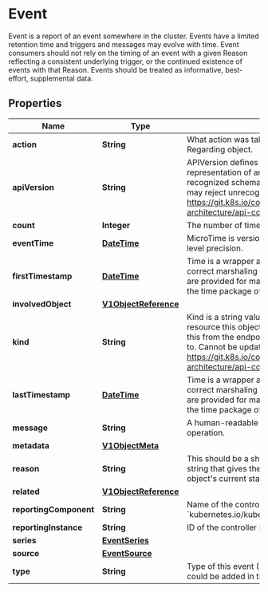 

# Event

Event is a report of an event somewhere in the cluster.  Events have a limited retention time and triggers and messages may evolve with time.  Event consumers should not rely on the timing of an event with a given Reason reflecting a consistent underlying trigger, or the continued existence of events with that Reason.  Events should be treated as informative, best-effort, supplemental data.
## Properties

Name | Type | Description | Notes
------------ | ------------- | ------------- | -------------
**action** | **String** | What action was taken/failed regarding to the Regarding object. |  [optional]
**apiVersion** | **String** | APIVersion defines the versioned schema of this representation of an object. Servers should convert recognized schemas to the latest internal value, and may reject unrecognized values. More info: https://git.k8s.io/community/contributors/devel/sig-architecture/api-conventions.md#resources |  [optional]
**count** | **Integer** | The number of times this event has occurred. |  [optional]
**eventTime** | [**DateTime**](DateTime.md) | MicroTime is version of Time with microsecond level precision. |  [optional]
**firstTimestamp** | [**DateTime**](DateTime.md) | Time is a wrapper around time.Time which supports correct marshaling to YAML and JSON.  Wrappers are provided for many of the factory methods that the time package offers. |  [optional]
**involvedObject** | [**V1ObjectReference**](V1ObjectReference.md) |  | 
**kind** | **String** | Kind is a string value representing the REST resource this object represents. Servers may infer this from the endpoint the client submits requests to. Cannot be updated. In CamelCase. More info: https://git.k8s.io/community/contributors/devel/sig-architecture/api-conventions.md#types-kinds |  [optional]
**lastTimestamp** | [**DateTime**](DateTime.md) | Time is a wrapper around time.Time which supports correct marshaling to YAML and JSON.  Wrappers are provided for many of the factory methods that the time package offers. |  [optional]
**message** | **String** | A human-readable description of the status of this operation. |  [optional]
**metadata** | [**V1ObjectMeta**](V1ObjectMeta.md) |  | 
**reason** | **String** | This should be a short, machine understandable string that gives the reason for the transition into the object&#39;s current status. |  [optional]
**related** | [**V1ObjectReference**](V1ObjectReference.md) |  |  [optional]
**reportingComponent** | **String** | Name of the controller that emitted this Event, e.g. &#x60;kubernetes.io/kubelet&#x60;. |  [optional]
**reportingInstance** | **String** | ID of the controller instance, e.g. &#x60;kubelet-xyzf&#x60;. |  [optional]
**series** | [**EventSeries**](EventSeries.md) |  |  [optional]
**source** | [**EventSource**](EventSource.md) |  |  [optional]
**type** | **String** | Type of this event (Normal, Warning), new types could be added in the future |  [optional]



